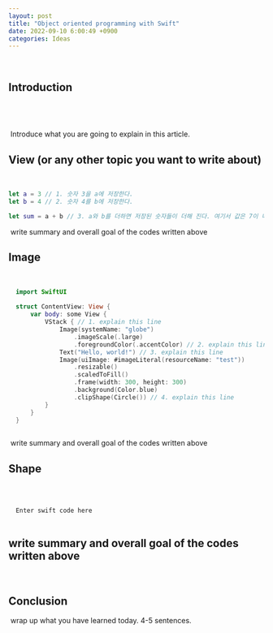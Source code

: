 ```yaml
---
layout: post
title: "Object oriented programming with Swift"
date: 2022-09-10 6:00:49 +0900
categories: Ideas
---
```

​
## Introduction
​
---
​
Introduce what you are going to explain in this article.
​
## View (or any other topic you want to write about)
​
```swift
let a = 3 // 1. 숫자 3을 a에 저장한다.
let b = 4 // 2. 숫자 4를 b에 저장한다.

let sum = a + b // 3. a와 b를 더하면 저장된 숫자들이 더해 진다. 여기서 값은 7이 나온다.
```
​
write summary and overall goal of the codes written above
​
## Image
​
```swift
  import SwiftUI
​
  struct ContentView: View {
      var body: some View {
          VStack { // 1. explain this line
              Image(systemName: "globe")
                  .imageScale(.large)
                  .foregroundColor(.accentColor) // 2. explain this line
              Text("Hello, world!") // 3. explain this line
              Image(uiImage: #imageLiteral(resourceName: "test"))
                  .resizable()
                  .scaledToFill()
                  .frame(width: 300, height: 300)
                  .background(Color.blue)
                  .clipShape(Circle()) // 4. explain this line
          }
      }
  }
​
```
​
write summary and overall goal of the codes written above
​
## Shape
​
```swift
​
  Enter swift code here
​
```
​
write summary and overall goal of the codes written above
​
---
​
## Conclusion
​
wrap up what you have learned today. 4-5 sentences.